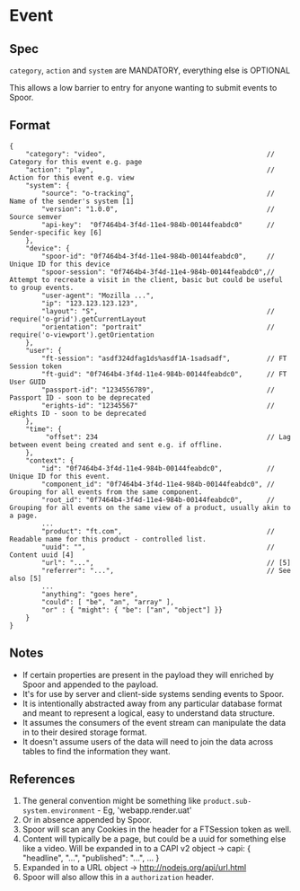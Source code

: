 # Event

## Spec 

`category`, `action` and `system` are MANDATORY, everything else is OPTIONAL

This allows a low barrier to entry for anyone wanting to submit events to Spoor.

## Format

```
{
	"category": "video",										// Category for this event e.g. page
	"action": "play",											// Action for this event e.g. view
	"system": {
		"source": "o-tracking",									// Name of the sender's system [1]
		"version": "1.0.0",										// Source semver  
		"api-key":	"0f7464b4-3f4d-11e4-984b-00144feabdc0"		// Sender-specific key [6]
	},
	"device": {													
		"spoor-id": "0f7464b4-3f4d-11e4-984b-00144feabdc0",		// Unique ID for this device
		"spoor-session": "0f7464b4-3f4d-11e4-984b-00144feabdc0",// Attempt to recreate a visit in the client, basic but could be useful to group events.
		"user-agent": "Mozilla ...",
		"ip": "123.123.123.123",
		"layout": "S",											// require('o-grid').getCurrentLayout 
		"orientation": "portrait"								// require('o-viewport').getOrientation
	},
	"user": {    		 	
		"ft-session": "asdf324dfag1ds%asdf1A-1sadsadf",			// FT Session token
		"ft-guid": "0f7464b4-3f4d-11e4-984b-00144feabdc0",		// FT User GUID
		"passport-id": "1234556789",							// Passport ID - soon to be deprecated
		"erights-id": "12345567"								// eRights ID - soon to be deprecated
	},
	"time": {
		 "offset": 234											// Lag between event being created and sent e.g. if offline.
	},
	"context": {
		"id": "0f7464b4-3f4d-11e4-984b-00144feabdc0",			// Unique ID for this event.
		"component_id": "0f7464b4-3f4d-11e4-984b-00144feabdc0",	// Grouping for all events from the same component.
		"root_id": "0f7464b4-3f4d-11e4-984b-00144feabdc0",		// Grouping for all events on the same view of a product, usually akin to a page.
		...                         
		"product": "ft.com",									// Readable name for this product - controlled list.
		"uuid": "",												// Content uuid [4] 
		"url": "...",											// [5] 
		"referrer": "...",										// See also [5]
		...
		"anything": "goes here",
		"could": [ "be", "an", "array" ],
		"or" : { "might": { "be": ["an", "object"] }}
	}
}
```

## Notes

- If certain properties are present in the payload they will enriched by Spoor and appended to the payload.
- It's for use by server and client-side systems sending events to Spoor.
- It is intentionally abstracted away from any particular database format and meant to represent a logical, easy to understand data structure.
- It assumes the consumers of the event stream can manipulate the data in to their desired storage format.
- It doesn't assume users of the data will need to join the data across tables to find the information they want.

## References
1.  The general convention might be something like `product.sub-system.environment` - Eg, 'webapp.render.uat'
2.  Or in absence appended by Spoor. 
3.  Spoor will scan any Cookies in the header for a FTSession token as well.
4.  Content will typically be a page, but could be a uuid for something else like a video. Will be expanded in to a CAPI v2 object -> capi: { "headline", "...", "published": "...", ... }
5.  Expanded in to a URL object -> http://nodejs.org/api/url.html
6.  Spoor will also allow this in a `authorization` header.
